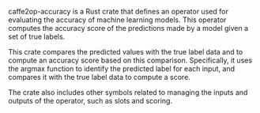 caffe2op-accuracy is a Rust crate that defines an
operator used for evaluating the accuracy of
machine learning models. This operator computes
the accuracy score of the predictions made by
a model given a set of true labels.

This crate compares the predicted values with the
true label data and to compute an accuracy score
based on this comparison. Specifically, it uses
the argmax function to identify the predicted
label for each input, and compares it with the
true label data to compute a score.

The crate also includes other symbols related to
managing the inputs and outputs of the operator,
such as slots and scoring.
